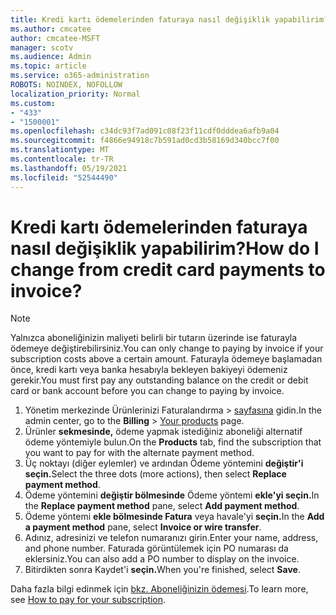 ```yaml
---
title: Kredi kartı ödemelerinden faturaya nasıl değişiklik yapabilirim?
ms.author: cmcatee
author: cmcatee-MSFT
manager: scotv
ms.audience: Admin
ms.topic: article
ms.service: o365-administration
ROBOTS: NOINDEX, NOFOLLOW
localization_priority: Normal
ms.custom:
- "433"
- "1500001"
ms.openlocfilehash: c34dc93f7ad091c08f23f11cdf0dddea6afb9a04
ms.sourcegitcommit: f4866e94918c7b591ad0cd3b58169d340bcc7f00
ms.translationtype: MT
ms.contentlocale: tr-TR
ms.lasthandoff: 05/19/2021
ms.locfileid: "52544490"
---
```

# <a name="how-do-i-change-from-credit-card-payments-to-invoice"></a><span data-ttu-id="162f0-102">Kredi kartı ödemelerinden faturaya nasıl değişiklik yapabilirim?</span><span class="sxs-lookup"><span data-stu-id="162f0-102">How do I change from credit card payments to invoice?</span></span>

> [!NOTE]
> <span data-ttu-id="162f0-103">Yalnızca aboneliğinizin maliyeti belirli bir tutarın üzerinde ise faturayla ödemeye değiştirebilirsiniz.</span><span class="sxs-lookup"><span data-stu-id="162f0-103">You can only change to paying by invoice if your subscription costs above a certain amount.</span></span> <span data-ttu-id="162f0-104">Faturayla ödemeye başlamadan önce, kredi kartı veya banka hesabıyla bekleyen bakiyeyi ödemeniz gerekir.</span><span class="sxs-lookup"><span data-stu-id="162f0-104">You must first pay any outstanding balance on the credit or debit card or bank account before you can change to paying by invoice.</span></span>

1. <span data-ttu-id="162f0-105">Yönetim merkezinde Ürünlerinizi Faturalandırma   >  [sayfasına](https://go.microsoft.com/fwlink/p/?linkid=842054) gidin.</span><span class="sxs-lookup"><span data-stu-id="162f0-105">In the admin center, go to the **Billing** > [Your products](https://go.microsoft.com/fwlink/p/?linkid=842054) page.</span></span>
2. <span data-ttu-id="162f0-106">Ürünler **sekmesinde,** ödeme yapmak istediğiniz aboneliği alternatif ödeme yöntemiyle bulun.</span><span class="sxs-lookup"><span data-stu-id="162f0-106">On the **Products** tab, find the subscription that you want to pay for with the alternate payment method.</span></span>
3. <span data-ttu-id="162f0-107">Üç noktayı (diğer eylemler) ve ardından Ödeme yöntemini **değiştir'i seçin.**</span><span class="sxs-lookup"><span data-stu-id="162f0-107">Select the three dots (more actions), then select **Replace payment method**.</span></span>
4. <span data-ttu-id="162f0-108">Ödeme yöntemini **değiştir bölmesinde** Ödeme yöntemi **ekle'yi seçin.**</span><span class="sxs-lookup"><span data-stu-id="162f0-108">In the **Replace payment method** pane, select **Add payment method**.</span></span>
5. <span data-ttu-id="162f0-109">Ödeme yöntemi **ekle bölmesinde Fatura** veya havale'yi **seçin.**</span><span class="sxs-lookup"><span data-stu-id="162f0-109">In the **Add a payment method** pane, select **Invoice or wire transfer**.</span></span>
6. <span data-ttu-id="162f0-110">Adınız, adresinizi ve telefon numaranızı girin.</span><span class="sxs-lookup"><span data-stu-id="162f0-110">Enter your name, address, and phone number.</span></span> <span data-ttu-id="162f0-111">Faturada görüntülemek için PO numarası da eklersiniz.</span><span class="sxs-lookup"><span data-stu-id="162f0-111">You can also add a PO number to display on the invoice.</span></span>
7. <span data-ttu-id="162f0-112">Bitirdikten sonra Kaydet'i **seçin.**</span><span class="sxs-lookup"><span data-stu-id="162f0-112">When you're finished, select **Save**.</span></span>

<span data-ttu-id="162f0-113">Daha fazla bilgi edinmek için [bkz. Aboneliğinizin ödemesi](/microsoft-365/commerce/billing-and-payments/pay-for-your-subscription).</span><span class="sxs-lookup"><span data-stu-id="162f0-113">To learn more, see [How to pay for your subscription](/microsoft-365/commerce/billing-and-payments/pay-for-your-subscription).</span></span>